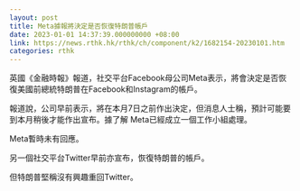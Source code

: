 ```yaml
---
layout: post
title: Meta據報將決定是否恢復特朗普帳戶
date: 2023-01-01 14:37:39.000000000 +08:00
link: https://news.rthk.hk/rthk/ch/component/k2/1682154-20230101.htm
categories: rthk
---
```


英國《金融時報》報道，社交平台Facebook母公司Meta表示，將會決定是否恢復美國前總統特朗普在Facebook和Instagram的帳戶。

報道說，公司早前表示，將在本月7日之前作出決定，但消息人士稱，預計可能要到本月稍後才能作出宣布。據了解 Meta已經成立一個工作小組處理。

Meta暫時未有回應。

另一個社交平台Twitter早前亦宣布，恢復特朗普的帳戶。

但特朗普堅稱沒有興趣重回Twitter。
